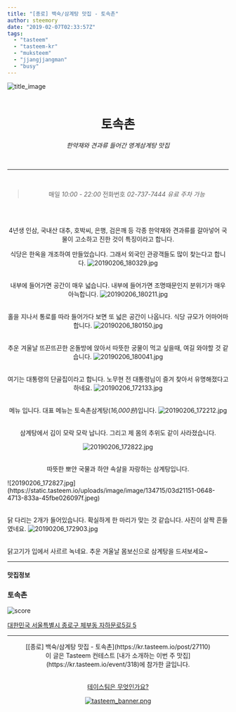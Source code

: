 ```yaml
---
title: "[종로] 백숙/삼계탕 맛집 - 토속촌"
author: steemory
date: "2019-02-07T02:33:57Z"
tags:
  - "tasteem"
  - "tasteem-kr"
  - "muksteem"
  - "jjangjjangman"
  - "busy"
---
```

![title_image](https://static.tasteem.io/uploads/3843/post/27110/content_edf4abf2-6a21-414e-978c-f24d64b53094.jpeg)
<br/>
<br/>
<center>

# 토속촌
*한약재와 견과류 들어간 영계삼계탕 맛집*

<br><hr><br>

<blockquote>

매일 <i>10:00 - 22:00</i>
전화번호 <i>02-737-7444</i>
<i>유료 주차 가능</i>

</blockquote>

<br><br>

4년생 인삼, 국내산 대추, 호박씨, 은행, 검은깨 등 각종 한약재와 견과류를 갈아넣어 국물이 고소하고 진한 것이 특징이라고 합니다. 

식당은 한옥을 개조하여 만들었습니다. 
그래서 외국인 관광객들도 많이 찾는다고 합니다.
![20190206_180329.jpg](https://static.tasteem.io/uploads/image/image/134717/03d21151-0648-4713-833a-45fbe026097f.jpeg)

<br>내부에 들어가면 공간이 매우 넓습니다. 
내부에 들어가면 조명때문인지 분위기가 매우 아늑합니다.
![20190206_180211.jpg](https://static.tasteem.io/uploads/image/image/134718/03d21151-0648-4713-833a-45fbe026097f.jpeg)

<br>홀을 지나서 통로를 따라 들어가다 보면 
또 넓은 공간이 나옵니다. 식당 규모가 어마어마 합니다.
![20190206_180150.jpg](https://static.tasteem.io/uploads/image/image/134719/03d21151-0648-4713-833a-45fbe026097f.jpeg)

<br>추운 겨울날 뜨끈뜨끈한 온돌방에 앉아서 
따뜻한 궁물이 먹고 싶을때, 여길 와야할 것 같습니다. 
![20190206_180041.jpg](https://static.tasteem.io/uploads/image/image/134720/03d21151-0648-4713-833a-45fbe026097f.jpeg)


<br>여기는 대통령의 단골집이라고 합니다. 노무현 전 대통령님이 즐겨 찾아서 유명해졌다고 하네요.
![20190206_172133.jpg](https://static.tasteem.io/uploads/image/image/134716/03d21151-0648-4713-833a-45fbe026097f.jpeg)

<br>메뉴 입니다. 대표 메뉴는 토속촌삼계탕(*16,000원*)입니다.
![20190206_172212.jpg](https://static.tasteem.io/uploads/image/image/134721/03d21151-0648-4713-833a-45fbe026097f.jpeg)

<br>삼계탕에서 김이 모락 모락 납니다. 그리고 제 몸의 추위도 같이 사라졌습니다.

![20190206_172822.jpg](https://static.tasteem.io/uploads/image/image/134723/03d21151-0648-4713-833a-45fbe026097f.jpeg)

<br>따뜻한 뽀얀 국물과 하얀 속살을 자랑하는 삼계탕입니다.
</center>
![20190206_172827.jpg](https://static.tasteem.io/uploads/image/image/134715/03d21151-0648-4713-833a-45fbe026097f.jpeg)

<br>닭 다리는 2개가 들어있습니다. 확실하게 한 마리가 맞는 것 같습니다. 사진이 살짝 흔들였네요.
![20190206_172903.jpg](https://static.tasteem.io/uploads/image/image/134722/03d21151-0648-4713-833a-45fbe026097f.jpeg)

<br>닭고기가 입에서 사르르 녹네요. 
추운 겨울날 몸보신으로 삼계탕을 드셔보세요~

---------------------
#### 맛집정보
### 토속촌
![score](https://static.tasteem.io/images/steem/1Crowns.png)

[대한민국 서울특별시 종로구 체부동 자하문로5길 5](https://kr.tasteem.io/post/27110#map)

-----------------------------------------
<center>[[종로] 백숙/삼계탕 맛집 - 토속촌](https://kr.tasteem.io/post/27110)
<br/>이 글은 Tasteem 컨테스트
 [내가 소개하는  이번 주 맛집](https://kr.tasteem.io/event/318)에 참가한 글입니다.

<br/>[테이스팀은 무엇인가요?](https://kr.tasteem.io/about)

[![tasteem_banner.png](https://static.tasteem.io/images/tasteem_banner_v3.png)](https://kr.tasteem.io)</center>